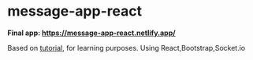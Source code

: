 # message-app-react
**Final app: https://message-app-react.netlify.app/**

Based on [tutorial](https://youtu.be/tBr-PybP_9c), for learning purposes.
Using React,Bootstrap,Socket.io
